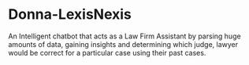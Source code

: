 # Donna-LexisNexis
An Intelligent chatbot that acts as a Law Firm Assistant by parsing huge amounts of data, gaining insights and determining which judge, lawyer would be correct for a particular case using their past cases.
